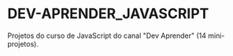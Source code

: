 # DEV-APRENDER_JAVASCRIPT
Projetos do curso de JavaScript do canal "Dev Aprender" (14 mini-projetos).
